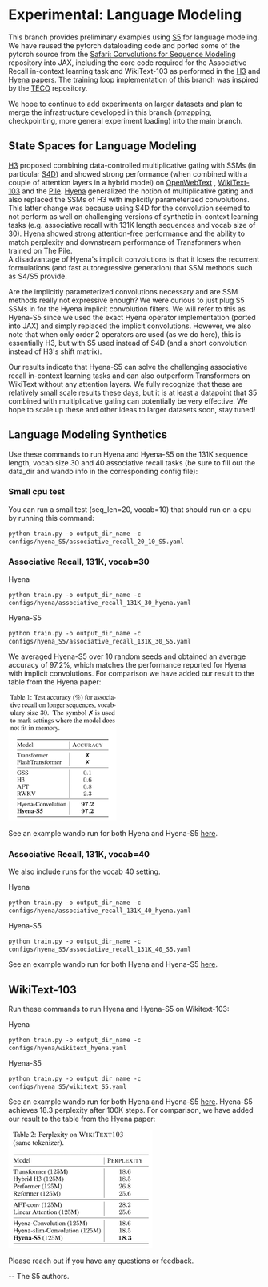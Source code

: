 # Experimental: Language Modeling

This branch provides preliminary examples using [S5](https://arxiv.org/abs/2208.04933) for language modeling. We have 
reused the pytorch dataloading code and ported some of the pytorch source from the [Safari: Convolutions for 
Sequence Modeling](https://github.com/HazyResearch/safari) repository into JAX, including the core code required for the Associative Recall in-context learning task 
and WikiText-103 as performed in the [H3](https://arxiv.org/abs/2212.14052) and 
[Hyena](https://arxiv.org/abs/2302.10866) papers. The training loop implementation of this branch was inspired by the [TECO](https://github.com/wilson1yan/teco) repository.  

We hope to continue to add experiments on larger datasets and plan to merge the infrastructure developed in this branch (pmapping, checkpointing, more general experiment loading)
into the main branch.


## State Spaces for Language Modeling
[H3](https://arxiv.org/abs/2212.14052) proposed combining data-controlled multiplicative gating with SSMs (in particular [S4D](https://arxiv.org/abs/2206.11893)) and 
showed strong performance (when combined with a couple of attention layers in a hybrid model) on [OpenWebText](https://huggingface.co/datasets/openwebtext) , [WikiText-103](https://huggingface.co/datasets/wikitext) and the [Pile](https://pile.eleuther.ai/).
[Hyena](https://arxiv.org/abs/2302.10866) generalized the notion of multiplicative gating and also replaced the SSMs of H3 with implicitly parameterized convolutions. This latter change was because using S4D for the convolution seemed to not perform as well on 
challenging versions of synthetic in-context learning tasks (e.g. associative recall with 131K length sequences and vocab size of 30). Hyena showed strong attention-free performance and the ability to match perplexity and downstream performance of Transformers when trained on The Pile.  
A disadvantage of Hyena's implicit convolutions is that it loses the recurrent formulations (and fast autoregressive generation) that SSM methods such as S4/S5 provide.

Are the implicitly parameterized convolutions necessary and are SSM methods really not expressive enough? We were curious to just plug S5 SSMs in for the Hyena implicit convolution filters. We will refer to this as Hyena-S5
since we used the exact Hyena operator implementation (ported into JAX) and simply replaced the implicit convolutions. However,
we also note that when only order 2 operators are used (as we do here), this is essentially H3, but with S5 used instead of S4D (and a short convolution instead of H3's shift matrix).

Our results indicate that Hyena-S5 can solve the challenging associative recall in-context learning tasks and can also outperform Transformers on WikiText without any attention layers. We fully recognize that these are relatively small scale results these days, but it is at least a datapoint that S5 combined with 
multiplicative gating can potentially be very effective.  We hope to scale up these and other ideas to larger datasets soon, stay tuned! 



## Language Modeling Synthetics
Use these commands to run Hyena and Hyena-S5 on the 131K sequence length, vocab size 30 and 40 associative recall tasks 
(be sure to fill out the data_dir and wandb info in the corresponding config file):

### Small cpu test
You can run a small test (seq_len=20, vocab=10) that should run on a cpu by running this command:
```commandline
python train.py -o output_dir_name -c configs/hyena_S5/associative_recall_20_10_S5.yaml
```

### Associative Recall, 131K, vocab=30

Hyena
```commandline
python train.py -o output_dir_name -c configs/hyena/associative_recall_131K_30_hyena.yaml
```

Hyena-S5
```commandline
python train.py -o output_dir_name -c configs/hyena_S5/associative_recall_131K_30_S5.yaml
```

We averaged Hyena-S5 over 10 random seeds and obtained an average accuracy of 97.2%, which matches the performance reported for 
Hyena with implicit convolutions. For comparison we have added our result to the table from the Hyena paper: 

![](Tables/assoc_recall.png)

See an example wandb run for both Hyena and Hyena-S5 [here](https://api.wandb.ai/links/jimmysmith1919/15am8usz). 


### Associative Recall, 131K, vocab=40
We also include runs for the vocab 40 setting. 

Hyena
```commandline
python train.py -o output_dir_name -c configs/hyena/associative_recall_131K_40_hyena.yaml
```

Hyena-S5
```commandline
python train.py -o output_dir_name -c configs/hyena_S5/associative_recall_131K_40_S5.yaml
```
See an example wandb run for both Hyena and Hyena-S5 [here](https://api.wandb.ai/links/jimmysmith1919/jful23a1). 


## WikiText-103
Run these commands to run Hyena and Hyena-S5 on Wikitext-103:

Hyena
```commandline
python train.py -o output_dir_name -c configs/hyena/wikitext_hyena.yaml
```

Hyena-S5
```commandline
python train.py -o output_dir_name -c configs/hyena_S5/wikitext_S5.yaml
```

See an example wandb run for both Hyena and Hyena-S5 [here](https://api.wandb.ai/links/jimmysmith1919/ddfhke4q). 
Hyena-S5 achieves 18.3 perplexity after 100K steps. For comparison, we have added our result to the table from the Hyena paper:

![](Tables/wikitext103.png)


Please reach out if you have any questions or feedback.

-- The S5 authors.

